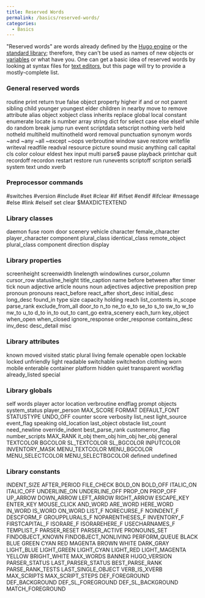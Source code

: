 ```yaml
---
title: Reserved Words
permalink: /basics/reserved-words/
categories: 
  - Basics
---
```


"Reserved words" are words already defined by the 
[Hugo engine](interpreters/he/) or the [standard library](library/);
therefore, they can't be used as
names of new objects or [variables](basics/variables/) or what have
you. One can get a basic idea of reserved words by looking at syntax
files for [text editors](tools/editors/), but this page
will try to provide a mostly-complete list.

### General reserved words

routine print return true false object property higher if and or not
parent sibling child younger youngest elder children in nearby move to
remove attribute alias object xobject class inherits replace global
local constant enumerate locate is number array string dict for select
case else elseif while do random break jump run event scriptdata
setscript nothing verb held notheld multiheld multinotheld word removal
punctuation synonym words \~and \~any \~all \~except \~oops verbroutine
window save restore writefile writeval readfile readval resource picture
sound music anything call capital cls color colour eldest hex input
multi parse$ pause playback printchar quit recordoff recordon restart
restore run runevents scriptoff scripton serial$ system text undo xverb

### Preprocessor commands

\#switches \#version \#include \#set \#clear \#if \#ifset \#endif
\#ifclear \#message \#else \#link \#elseif set clear $MAXDICTEXTEND

### Library classes

daemon fuse room door scenery vehicle character female_character
player_character component plural_class identical_class
remote_object plural_class component direction display

### Library properties

screenheight screenwidth linelength windowlines cursor_column
cursor_row statusline_height title_caption name before between after
timer tick noun adjective article nouns noun adjectives adjective
preposition prep pronoun pronouns react_before react_after short_desc
initial_desc long_desc found_in type size capacity holding reach
list_contents in_scope parse_rank exclude_from_all door_to n_to
ne_to e_to se_to s_to sw_to w_to nw_to u_to d_to in_to out_to
cant_go extra_scenery each_turn key_object when_open when_closed
ignore_response order_response contains_desc inv_desc desc_detail
misc

### Library attributes

known moved visited static plural living female openable open lockable
locked unfriendly light readable switchable switchedon clothing worn
mobile enterable container platform hidden quiet transparent workflag
already_listed special

### Library globals

self words player actor location verbroutine endflag prompt objects
system_status player_person MAX_SCORE FORMAT DEFAULT_FONT STATUSTYPE
UNDO_OFF counter score verbosity list_nest light_source event_flag
speaking old_location last_object obstacle list_count need_newline
override_indent best_parse_rank customerror_flag number_scripts
MAX_RANK it_obj them_obj him_obj her_obj general TEXTCOLOR BGCOLOR
SL_TEXTCOLOR SL_BGCOLOR INPUTCOLOR INVENTORY_MASK MENU_TEXTCOLOR
MENU_BGCOLOR MENU_SELECTCOLOR MENU_SELECTBGCOLOR defined undefined

### Library constants

INDENT_SIZE AFTER_PERIOD FILE_CHECK BOLD_ON BOLD_OFF ITALIC_ON
ITALIC_OFF UNDERLINE_ON UNDERLINE_OFF PROP_ON PROP_OFF UP_ARROW
DOWN_ARROW LEFT_ARROW RIGHT_ARROW ESCAPE_KEY ENTER_KEY MOUSE_CLICK
AND_WORD ARE_WORD HERE_WORD IN_WORD IS_WORD ON_WORD LIST_F
NORECURSE_F NOINDENT_F DESCFORM_F GROUPPLURALS_F NOPARENTHESES_F
INVENTORY_F FIRSTCAPITAL_F ISORARE_F ISORAREHERE_F USECHARNAMES_F
TEMPLIST_F PARSER_RESET PARSER_ACTIVE PRONOUNS_SET FINDOBJECT_KNOWN
FINDOBJECT_NONLIVING PERFORM_QUEUE BLACK BLUE GREEN CYAN RED MAGENTA
BROWN WHITE DARK_GRAY LIGHT_BLUE LIGHT_GREEN LIGHT_CYAN LIGHT_RED
LIGHT_MAGENTA YELLOW BRIGHT_WHITE MAX_WORDS BANNER HUGO_VERSION
PARSER_STATUS LAST_PARSER_STATUS BEST_PARSE_RANK PARSE_RANK_TESTS
LAST_SINGLE_OBJECT VERB_IS_XVERB MAX_SCRIPTS MAX_SCRIPT_STEPS
DEF_FOREGROUND DEF_BACKGROUND DEF_SL_FOREGROUND DEF_SL_BACKGROUND
MATCH_FOREGROUND